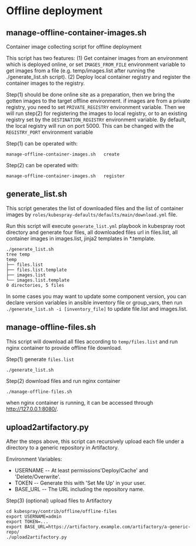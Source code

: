 # Offline deployment

## manage-offline-container-images.sh

Container image collecting script for offline deployment

This script has two features:
(1) Get container images from an environment which is deployed online, or set `IMAGES_FROM_FILE`
    environment variable to get images from a file (e.g. temp/images.list after running the
    ./generate_list.sh script).
(2) Deploy local container registry and register the container images to the registry.

Step(1) should be done online site as a preparation, then we bring the gotten images
to the target offline environment. if images are from a private registry,
you need to set `PRIVATE_REGISTRY` environment variable.
Then we will run step(2) for registering the images to local registry, or to an existing
registry set by the `DESTINATION_REGISTRY` environment variable. By default, the local registry
will run on port 5000. This can be changed with the `REGISTRY_PORT` environment variable

Step(1) can be operated with:

```shell
manage-offline-container-images.sh   create
```

Step(2) can be operated with:

```shell
manage-offline-container-images.sh   register
```

## generate_list.sh

This script generates the list of downloaded files and the list of container images by `roles/kubespray-defaults/defaults/main/download.yml` file.

Run this script will execute `generate_list.yml` playbook in kubespray root directory and generate four files,
all downloaded files url in files.list, all container images in images.list, jinja2 templates in *.template.

```shell
./generate_list.sh
tree temp
temp
├── files.list
├── files.list.template
├── images.list
└── images.list.template
0 directories, 5 files
```

In some cases you may want to update some component version, you can declare version variables in ansible inventory file or group_vars,
then run `./generate_list.sh -i [inventory_file]` to update file.list and images.list.

## manage-offline-files.sh

This script will download all files according to `temp/files.list` and run nginx container to provide offline file download.

Step(1) generate `files.list`

```shell
./generate_list.sh
```

Step(2) download files and run nginx container

```shell
./manage-offline-files.sh
```

when nginx container is running, it can be accessed through <http://127.0.0.1:8080/>.

## upload2artifactory.py

After the steps above, this script can recursively upload each file under a directory to a generic repository in Artifactory.

Environment Variables:

- USERNAME -- At least permissions'Deploy/Cache' and 'Delete/Overwrite'.
- TOKEN -- Generate this with 'Set Me Up' in your user.
- BASE_URL -- The URL including the repository name.

Step(3) (optional) upload files to Artifactory

```shell
cd kubespray/contrib/offline/offline-files
export USERNAME=admin
export TOKEN=...
export BASE_URL=https://artifactory.example.com/artifactory/a-generic-repo/
./upload2artifactory.py
```
